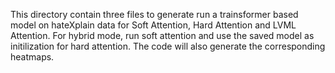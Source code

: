 This directory contain three files to generate run a trainsformer based model on hateXplain data for Soft Attention, Hard Attention and LVML Attention. For hybrid mode, run soft attention and use the saved model as initilization for hard attention. The code will also generate the corresponding heatmaps. 


